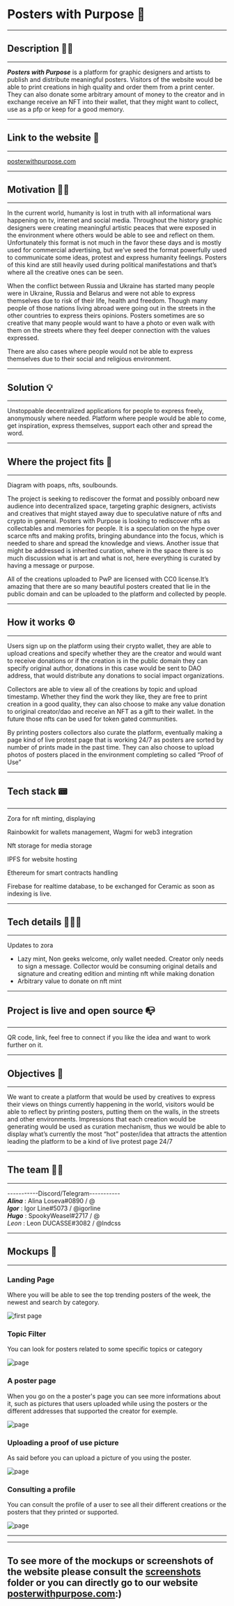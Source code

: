 # Posters with Purpose 🗽

---
## Description ✍🏽
---


*__Posters with Purpose__* is a platform for graphic designers and artists to publish and distribute meaningful posters. Visitors of the website would be able to print creations in high quality and order them from a print center. They can also donate some arbitrary amount of money to the creator and in exchange receive an NFT into their wallet, that they might want to collect, use as a pfp or keep for a good memory.

---
## Link to the website 🔗
---

[posterwithpurpose.com](https://posterwithpurpose.com)

---
## Motivation 💪🏽
---

In the current world, humanity is lost in truth with all informational wars happening on tv, internet and social media. Throughout the history graphic designers were creating meaningful artistic peaces that were exposed in the environment where others would be able to see and reflect on them. Unfortunately this format is not much in the favor these days and is mostly used for commercial advertising, but we’ve seed the format powerfully used to communicate some ideas, protest and express humanity feelings. Posters of this kind are still heavily used during political manifestations and that’s where all the creative ones can be seen.

When the conflict between Russia and Ukraine has started many people were in Ukraine, Russia and Belarus and were not able to express themselves due to risk of their life, health and freedom. Though many people of those nations living abroad were going out in the streets in the other countries to express theirs opinions. Posters sometimes are so creative that many people would want to have a photo or even walk with them on the streets where they feel deeper connection with the values expressed.

There are also cases where people would not be able to express themselves due to their social and religious environment.

---
## Solution 💡
---

Unstoppable decentralized applications for people to express freely, anonymously where needed. Platform where people would be able to come, get inspiration, express themselves,  support each other and spread the word. 

---
## Where the project fits 📍
---

Diagram with poaps, nfts, soulbounds.

The project is seeking to rediscover the format and possibly onboard new audience into decentralized space, targeting graphic designers, activists and creatives that might stayed away due to speculative nature of nfts and crypto in general. Posters with Purpose is looking to rediscover nfts as collectables and memories for people. It is a speculation on the hype over scarce nfts and making profits, bringing abundance into the focus, which is needed to share and spread the knowledge and views. Another issue that might be addressed is inherited curation, where in the space there is so much discussion what is art and what is not, here everything is curated by having a message or purpose. 

All of the creations uploaded to PwP are licensed with CC0 license.It’s amazing that there are so many beautiful posters created that lie in the public domain and can be uploaded to the platform and collected by people.

---
## How it works ⚙️
---

Users sign up on the platform using their crypto wallet, they are able to upload creations and specify whether they are the creator and would want to receive donations or if the creation is in the public domain they can specify original author, donations in this case would be sent to DAO address, that would distribute any donations to social impact organizations. 

Collectors are able to view all of the creations by topic and upload timestamp. Whether they find the work they like, they are free to print creation in a good quality, they can also choose to make any value donation to original creator/dao and receive an NFT as a gift to their wallet. In the future those nfts can be used for token gated communities.

By printing posters collectors also curate the platform, eventually making a page kind of live protest page that is working 24/7 as posters are sorted by number of prints made in the past time. They can also choose to upload photos of posters placed in the environment completing so called “Proof of Use”

---
## Tech stack 📟
---

Zora for nft minting, displaying

Rainbowkit for wallets management, Wagmi for web3 integration

Nft storage for media storage

IPFS for website hosting

Ethereum for smart contracts handling

Firebase for realtime database, to be exchanged for Ceramic as soon as indexing is live.

---
## Tech details 👨🏽‍💻
---
Updates to zora

- Lazy mint, Non geeks welcome, only wallet needed. Creator only needs to sign a message. Collector would be consuming original details and signature and creating edition and minting nft while making donation
- Arbitrary value to donate on nft mint

---
## Project is live and open source 📭
----
QR code, link, feel free to connect if you like the idea and want to work further on it.

---
## Objectives 🎯
---
We want to create a platform that would be used by creatives to express their views on things currently happening in the world, visitors would be able to reflect by printing posters, putting them on the walls, in the streets and other environments. Impressions that each creation would be generating would be used as curation mechanism, thus we would be able to display what’s currently the most “hot” poster/idea that attracts the attention leading the platform to be a kind of live protest page 24/7

---
## The team 🤝🏽
---

-----------Discord/Telegram-----------  
*__Alina__* : Alina Loseva#0890 / @  
*__Igor__* : Igor Line#5073 / @igorline  
*__Hugo__* : SpookyWeasel#2717 / @  
*_Leon_* : Leon DUCASSE#3082 / @lndcss

---
## Mockups 📸
---
### __Landing Page__
        
Where you will be able to see the top trending posters of the week, the newest and search by category.
    
![first page](./screenshots/firstPage.png)

### __Topic Filter__

You can look for posters related to some specific topics or category

![ page](./screenshots/topic.png)

### __A poster page__

When you go on the a poster's page you can see more informations about it, such as pictures that users uploaded while using the posters or the different addresses that supported the creator for exemple.

![ page](./screenshots/PosterPage.png)

### __Uploading a proof of use picture__

As said before you can upload a picture of you using the poster.

![ page](./screenshots/upload_proof_of_use_picture.png)

### __Consulting a profile__

You can consult the profile of a user to see all their different creations or the posters that they printed or supported.

![ page](./screenshots/profile.png)

---
---

## To see more of the mockups or screenshots of the website please consult the [screenshots](https://github.com/Hacking-Web3/poster-with-purpose/tree/main/screenshots) folder or you can directly go to our website [posterwithpurpose.com](https://posterwithpurpose.com):)